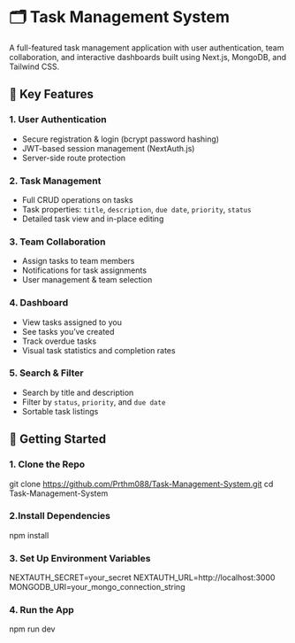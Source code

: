 # 🗂️ Task Management System

A full-featured task management application with user authentication, team collaboration, and interactive dashboards built using Next.js, MongoDB, and Tailwind CSS.

## 🔑 Key Features

### 1. User Authentication
- Secure registration & login (bcrypt password hashing)
- JWT-based session management (NextAuth.js)
- Server-side route protection

### 2. Task Management
- Full CRUD operations on tasks
- Task properties: `title`, `description`, `due date`, `priority`, `status`
- Detailed task view and in-place editing

### 3. Team Collaboration
- Assign tasks to team members
- Notifications for task assignments
- User management & team selection

### 4. Dashboard
- View tasks assigned to you
- See tasks you’ve created
- Track overdue tasks
- Visual task statistics and completion rates

### 5. Search & Filter
- Search by title and description
- Filter by `status`, `priority`, and `due date`
- Sortable task listings

## 🚀 Getting Started


### 1. Clone the Repo

git clone https://github.com/Prthm088/Task-Management-System.git
cd Task-Management-System

### 2.Install Dependencies
npm install

### 3. Set Up Environment Variables
NEXTAUTH_SECRET=your_secret
NEXTAUTH_URL=http://localhost:3000
MONGODB_URI=your_mongo_connection_string

### 4. Run the App
npm run dev
